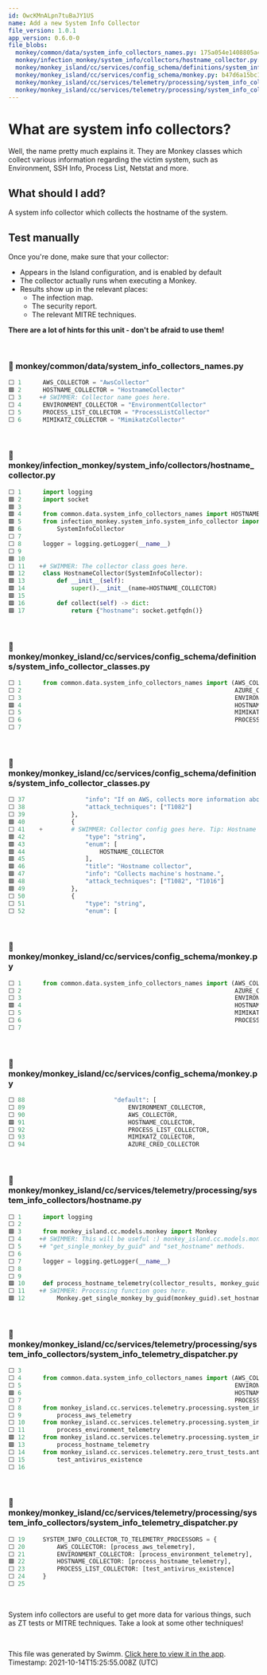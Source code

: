 ```yaml
---
id: OwcKMnALpn7tuBaJY1US
name: Add a new System Info Collector
file_version: 1.0.1
app_version: 0.6.0-0
file_blobs:
  monkey/common/data/system_info_collectors_names.py: 175a054e1408805a4cebbe27e2f9616db40988cf
  monkey/infection_monkey/system_info/collectors/hostname_collector.py: ae9560815d14351f8b5d7c6fd50f6888d9cf4309
  monkey/monkey_island/cc/services/config_schema/definitions/system_info_collector_classes.py: 5f113f4a74200cd306c20f87f99f309a2d77ff6c
  monkey/monkey_island/cc/services/config_schema/monkey.py: b47d6a15bc139dd6102fe805a6a48b13f700a7cd
  monkey/monkey_island/cc/services/telemetry/processing/system_info_collectors/hostname.py: e2de4519cbd71bba70e81cf3ff61817437d95a21
  monkey/monkey_island/cc/services/telemetry/processing/system_info_collectors/system_info_telemetry_dispatcher.py: 639a392ce4321c3ee9dbecae7a8dd372d7116f5a
---
```


# What are system info collectors?

Well, the name pretty much explains it. They are Monkey classes which collect various information regarding the victim system, such as Environment, SSH Info, Process List, Netstat and more. 

## What should I add? 

A system info collector which collects the hostname of the system.

## Test manually

Once you're done, make sure that your collector:
* Appears in the Island configuration, and is enabled by default
* The collector actually runs when executing a Monkey.
* Results show up in the relevant places:
  * The infection map.
  * The security report.
  * The relevant MITRE techniques.

**There are a lot of hints for this unit - don't be afraid to use them!**

<br/>

<!-- NOTE-swimm-snippet: the lines below links your snippet to Swimm -->
### 📄 monkey/common/data/system_info_collectors_names.py
```python
⬜ 1      AWS_COLLECTOR = "AwsCollector"
🟩 2      HOSTNAME_COLLECTOR = "HostnameCollector"
⬜ 3     +# SWIMMER: Collector name goes here.
⬜ 4      ENVIRONMENT_COLLECTOR = "EnvironmentCollector"
⬜ 5      PROCESS_LIST_COLLECTOR = "ProcessListCollector"
⬜ 6      MIMIKATZ_COLLECTOR = "MimikatzCollector"
```

<br/>

<!-- NOTE-swimm-snippet: the lines below links your snippet to Swimm -->
### 📄 monkey/infection_monkey/system_info/collectors/hostname_collector.py
```python
⬜ 1      import logging
🟩 2      import socket
🟩 3      
🟩 4      from common.data.system_info_collectors_names import HOSTNAME_COLLECTOR
🟩 5      from infection_monkey.system_info.system_info_collector import \
🟩 6          SystemInfoCollector
⬜ 7      
⬜ 8      logger = logging.getLogger(__name__)
⬜ 9      
🟩 10     
⬜ 11    +# SWIMMER: The collector class goes here.
🟩 12     class HostnameCollector(SystemInfoCollector):
🟩 13         def __init__(self):
🟩 14             super().__init__(name=HOSTNAME_COLLECTOR)
🟩 15     
🟩 16         def collect(self) -> dict:
🟩 17             return {"hostname": socket.getfqdn()}
```

<br/>

<!-- NOTE-swimm-snippet: the lines below links your snippet to Swimm -->
### 📄 monkey/monkey_island/cc/services/config_schema/definitions/system_info_collector_classes.py
```python
⬜ 1      from common.data.system_info_collectors_names import (AWS_COLLECTOR,
⬜ 2                                                            AZURE_CRED_COLLECTOR,
⬜ 3                                                            ENVIRONMENT_COLLECTOR,
🟩 4                                                            HOSTNAME_COLLECTOR,
⬜ 5                                                            MIMIKATZ_COLLECTOR,
⬜ 6                                                            PROCESS_LIST_COLLECTOR)
⬜ 7      
```

<br/>

<!-- NOTE-swimm-snippet: the lines below links your snippet to Swimm -->
### 📄 monkey/monkey_island/cc/services/config_schema/definitions/system_info_collector_classes.py
```python
⬜ 37                 "info": "If on AWS, collects more information about the AWS instance currently running on.",
⬜ 38                 "attack_techniques": ["T1082"]
⬜ 39             },
🟩 40             {
⬜ 41    +        # SWIMMER: Collector config goes here. Tip: Hostname collection relates to the T1082 and T1016 techniques.
🟩 42                 "type": "string",
🟩 43                 "enum": [
🟩 44                     HOSTNAME_COLLECTOR
🟩 45                 ],
🟩 46                 "title": "Hostname collector",
🟩 47                 "info": "Collects machine's hostname.",
🟩 48                 "attack_techniques": ["T1082", "T1016"]
🟩 49             },
⬜ 50             {
⬜ 51                 "type": "string",
⬜ 52                 "enum": [
```

<br/>

<!-- NOTE-swimm-snippet: the lines below links your snippet to Swimm -->
### 📄 monkey/monkey_island/cc/services/config_schema/monkey.py
```python
⬜ 1      from common.data.system_info_collectors_names import (AWS_COLLECTOR,
⬜ 2                                                            AZURE_CRED_COLLECTOR,
⬜ 3                                                            ENVIRONMENT_COLLECTOR,
🟩 4                                                            HOSTNAME_COLLECTOR,
⬜ 5                                                            MIMIKATZ_COLLECTOR,
⬜ 6                                                            PROCESS_LIST_COLLECTOR)
⬜ 7      
```

<br/>

<!-- NOTE-swimm-snippet: the lines below links your snippet to Swimm -->
### 📄 monkey/monkey_island/cc/services/config_schema/monkey.py
```python
⬜ 88                         "default": [
⬜ 89                             ENVIRONMENT_COLLECTOR,
⬜ 90                             AWS_COLLECTOR,
🟩 91                             HOSTNAME_COLLECTOR,
⬜ 92                             PROCESS_LIST_COLLECTOR,
⬜ 93                             MIMIKATZ_COLLECTOR,
⬜ 94                             AZURE_CRED_COLLECTOR
```

<br/>

<!-- NOTE-swimm-snippet: the lines below links your snippet to Swimm -->
### 📄 monkey/monkey_island/cc/services/telemetry/processing/system_info_collectors/hostname.py
```python
⬜ 1      import logging
⬜ 2      
🟩 3      from monkey_island.cc.models.monkey import Monkey
⬜ 4     +# SWIMMER: This will be useful :) monkey_island.cc.models.monkey.Monkey has the useful
⬜ 5     +# "get_single_monkey_by_guid" and "set_hostname" methods.
⬜ 6      
⬜ 7      logger = logging.getLogger(__name__)
⬜ 8      
⬜ 9      
🟩 10     def process_hostname_telemetry(collector_results, monkey_guid):
⬜ 11    +# SWIMMER: Processing function goes here.
🟩 12         Monkey.get_single_monkey_by_guid(monkey_guid).set_hostname(collector_results["hostname"])
```

<br/>

<!-- NOTE-swimm-snippet: the lines below links your snippet to Swimm -->
### 📄 monkey/monkey_island/cc/services/telemetry/processing/system_info_collectors/system_info_telemetry_dispatcher.py
```python
⬜ 3      
⬜ 4      from common.data.system_info_collectors_names import (AWS_COLLECTOR,
⬜ 5                                                            ENVIRONMENT_COLLECTOR,
🟩 6                                                            HOSTNAME_COLLECTOR,
⬜ 7                                                            PROCESS_LIST_COLLECTOR)
⬜ 8      from monkey_island.cc.services.telemetry.processing.system_info_collectors.aws import \
⬜ 9          process_aws_telemetry
⬜ 10     from monkey_island.cc.services.telemetry.processing.system_info_collectors.environment import \
⬜ 11         process_environment_telemetry
🟩 12     from monkey_island.cc.services.telemetry.processing.system_info_collectors.hostname import \
🟩 13         process_hostname_telemetry
⬜ 14     from monkey_island.cc.services.telemetry.zero_trust_tests.antivirus_existence import \
⬜ 15         test_antivirus_existence
⬜ 16     
```

<br/>

<!-- NOTE-swimm-snippet: the lines below links your snippet to Swimm -->
### 📄 monkey/monkey_island/cc/services/telemetry/processing/system_info_collectors/system_info_telemetry_dispatcher.py
```python
⬜ 19     SYSTEM_INFO_COLLECTOR_TO_TELEMETRY_PROCESSORS = {
⬜ 20         AWS_COLLECTOR: [process_aws_telemetry],
⬜ 21         ENVIRONMENT_COLLECTOR: [process_environment_telemetry],
🟩 22         HOSTNAME_COLLECTOR: [process_hostname_telemetry],
⬜ 23         PROCESS_LIST_COLLECTOR: [test_antivirus_existence]
⬜ 24     }
⬜ 25     
```

<br/>

System info collectors are useful to get more data for various things, such as ZT tests or MITRE techniques. Take a look at some other techniques!

<br/>

This file was generated by Swimm. [Click here to view it in the app](https://swimm.io/link?l=c3dpbW0lM0ElMkYlMkZyZXBvcyUyRlpnMWZscldSZ3ZsczBjMm1GeURJJTJGZG9jcyUyRk93Y0tNbkFMcG43dHVCYUpZMVVT). Timestamp: 2021-10-14T15:25:55.008Z (UTC)